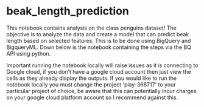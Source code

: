 # beak_length_prediction
This notebook contains analysis on the class penguins dataset!  The objective is to analyze the data and create a model that can predict beak length based on selected features. This is to be done using BigQuery and BigqueryML. Down below is the notebook containing the steps via the BQ API using python.

Important
running the notebook locally will raise issues as it is connecting to Google cloud, if you don’t have a google cloud account then just view the cells as they already display the outputs. If you would like to run the notebook locally you must change the project 'play-368717' to your particular project of choice, be aware that this can potentially incur charges on your google cloud platform account so I recommend against this.
